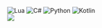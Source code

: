 ![Lua](https://img.shields.io/badge/Lua-blue?style=for-the-badge&logo=lua) ![C#](https://img.shields.io/badge/C%23-purple?style=for-the-badge&logo=c-sharp) ![Python](https://img.shields.io/badge/Python-yellow?style=for-the-badge&logo=python) ![Kotlin](https://img.shields.io/badge/Kotlin-pink?style=for-the-badge&logo=Kotlin)  
![](https://github-readme-stats.vercel.app/api/top-langs/?username=PikachuPenial&theme=dark&hide_border=false&include_all_commits=false&count_private=true&layout=compact)
